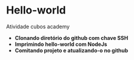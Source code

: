 # Hello-world
Atividade cubos academy

* **Clonando diretório do github com chave SSH**
* **Imprimindo hello-world com NodeJs**
* **Comitando projeto e atualizando-o no github**